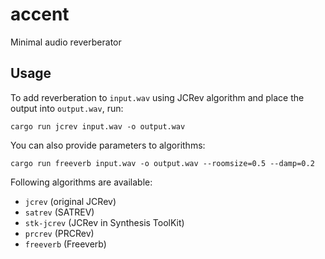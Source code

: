 # accent 
Minimal audio reverberator

## Usage
To add reverberation to `input.wav` using JCRev algorithm and place the output into `output.wav`, run:
```
cargo run jcrev input.wav -o output.wav
```

You can also provide parameters to algorithms:
```
cargo run freeverb input.wav -o output.wav --roomsize=0.5 --damp=0.2
```

Following algorithms are available:
 - `jcrev` (original JCRev)
 - `satrev` (SATREV)
 - `stk-jcrev` (JCRev in Synthesis ToolKit)
 - `prcrev` (PRCRev)
 - `freeverb` (Freeverb)
